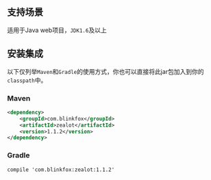 ## 支持场景

适用于Java web项目，`JDK1.6`及以上

## 安装集成

以下仅列举`Maven`和`Gradle`的使用方式，你也可以直接将此jar包加入到你的`classpath`中。

### Maven

```xml
<dependency>
    <groupId>com.blinkfox</groupId>
    <artifactId>zealot</artifactId>
    <version>1.1.2</version>
</dependency>
```

### Gradle

```
compile 'com.blinkfox:zealot:1.1.2'
```

